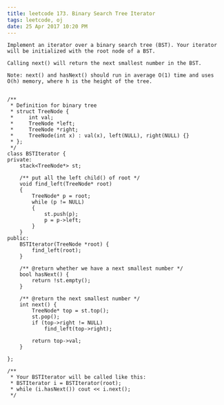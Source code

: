 ```yaml
---
title: leetcode 173. Binary Search Tree Iterator
tags: leetcode, oj
date: 25 Apr 2017 10:20 PM
---
```

	Implement an iterator over a binary search tree (BST). Your iterator will be initialized with the root node of a BST.
	
	Calling next() will return the next smallest number in the BST.
	
	Note: next() and hasNext() should run in average O(1) time and uses O(h) memory, where h is the height of the tree.


	/**
	 * Definition for binary tree
	 * struct TreeNode {
	 *     int val;
	 *     TreeNode *left;
	 *     TreeNode *right;
	 *     TreeNode(int x) : val(x), left(NULL), right(NULL) {}
	 * };
	 */
	class BSTIterator {
	private:
	    stack<TreeNode*> st;
	
	    /** put all the left child() of root */
	    void find_left(TreeNode* root)
	    {
	        TreeNode* p = root;
	        while (p != NULL)
	        {
	            st.push(p);
	            p = p->left;
	        }
	    }
	public:
	    BSTIterator(TreeNode *root) {
	        find_left(root);
	    }
	
	    /** @return whether we have a next smallest number */
	    bool hasNext() {
	        return !st.empty();
	    }
	
	    /** @return the next smallest number */
	    int next() {
	        TreeNode* top = st.top();
	        st.pop();
	        if (top->right != NULL)
	            find_left(top->right);
	
	        return top->val;
	    }
	
	};
	
	/**
	 * Your BSTIterator will be called like this:
	 * BSTIterator i = BSTIterator(root);
	 * while (i.hasNext()) cout << i.next();
	 */